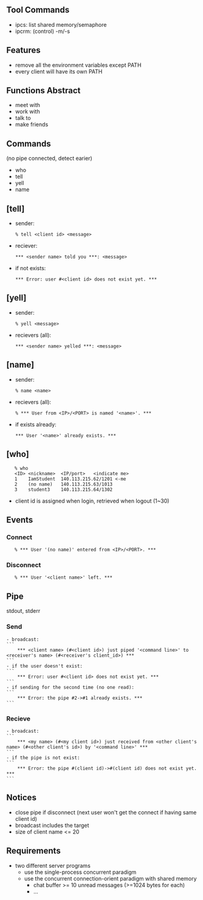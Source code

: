 ## Tool Commands
- ipcs: list shared memory/semaphore
- ipcrm: (control) -m/-s

## Features
- remove all the environment variables except PATH
- every client will have its own PATH

## Functions Abstract
- meet with
- work with
- talk to
- make friends

## Commands
(no pipe connected, detect earier)
- who
- tell
- yell
- name

## [tell]
- sender:
    ```
    % tell <client id> <message>
    ```
- reciever:
    ```
    *** <sender name> told you ***: <message>
    ```
- if not exists:
    ```
    *** Error: user #<client id> does not exist yet. ***
    ```

## [yell]
- sender:
    ```
    % yell <message>
    ```
- recievers (all):
    ```
    *** <sender name> yelled ***: <message>
    ```

## [name]
- sender:
    ```
    % name <name>
    ```
- recievers (all):
    ```
    % *** User from <IP>/<PORT> is named '<name>'. ***
    ```
- if exists already:
    ```
    *** User '<name>' already exists. ***
    ```

## [who]
```
   % who
   <ID>	<nickname>	<IP/port>	<indicate me>
   1	IamStudent	140.113.215.62/1201	<-me
   2	(no name)	140.113.215.63/1013
   3	student3	140.113.215.64/1302
```
- client id is assigned when login, retrieved when logout (1~30)

## Events 
### Connect
```
   % *** User '(no name)' entered from <IP>/<PORT>. ***
```
### Disconnect
```
   % *** User '<client name>' left. ***
```

## Pipe
stdout, stderr
### Send
    - broadcast:
    ```
        *** <client name> (#<client id>) just piped '<command line>' to <receiver's name> (#<receiver's client_id>) ***
    ```
    - if the user doesn't exist:
    ```
        *** Error: user #<client id> does not exist yet. ***
    ```
    - if sending for the second time (no one read):
    ```
        *** Error: the pipe #2->#1 already exists. ***
    ```
### Recieve
    - broadcast:
    ```
        *** <my name> (#<my client id>) just received from <other client's name> (#<other client's id>) by '<command line>' ***
    ```
    - if the pipe is not exist:
    ```
        *** Error: the pipe #(client id)->#(client id) does not exist yet. ***
    ```

## Notices
- close pipe if disconnect (next user won't get the connect if having same client id)
- broadcast includes the target
- size of client name <= 20

## Requirements
- two different server programs
    - use the single-process concurrent paradigm
    - use the concurrent connection-orient paradigm with shared memory
        - chat buffer >= 10 unread messages (>=1024 bytes for each)
        - ...
